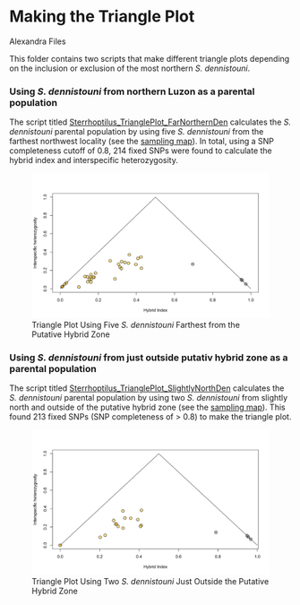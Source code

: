 Making the Triangle Plot
================
Alexandra Files

This folder contains two scripts that make different triangle plots
depending on the inclusion or exclusion of the most northern *S.
dennistouni*.

### Using *S. dennistouni* from northern Luzon as a parental population

The script titled
[Sterrhoptilus_TrianglePlot_FarNorthernDen](Sterrhoptilus_TrianglePlot_FarNorthernDen.R)
calculates the *S. dennistouni* parental population by using five *S.
dennistouni* from the farthest northwest locality (see the [sampling
map](link_here)). In total, using a SNP completeness cutoff of 0.8, 214
fixed SNPs were found to calculate the hybrid index and interspecific
heterozygosity.

<figure>
<img src="Sterrhoptilus_FarNorthernDen_TrianglePlot.svg"
alt="Triangle Plot Using Five S. dennistouni Farthest from the Putative Hybrid Zone" />
<figcaption aria-hidden="true">Triangle Plot Using Five <em>S.
dennistouni</em> Farthest from the Putative Hybrid Zone</figcaption>
</figure>

### Using *S. dennistouni* from just outside putativ hybrid zone as a parental population

The script titled
[Sterrhoptilus_TrianglePlot_SlightlyNorthDen](Sterrhoptilus_TrianglePlot_SlightlyNorthDen.R)
calculates the *S. dennistouni* parental population by using two *S.
dennistouni* from slightly north and outside of the putative hybrid zone
(see the [sampling map](link_here)). This found 213 fixed SNPs (SNP
completeness of \> 0.8) to make the triangle plot.

<figure>
<img src="Sterrhoptilus_SlightlyNorthDen_TrianglePlot.svg"
alt="Triangle Plot Using Two S. dennistouni Just Outside the Putative Hybrid Zone" />
<figcaption aria-hidden="true">Triangle Plot Using Two <em>S.
dennistouni</em> Just Outside the Putative Hybrid Zone</figcaption>
</figure>
